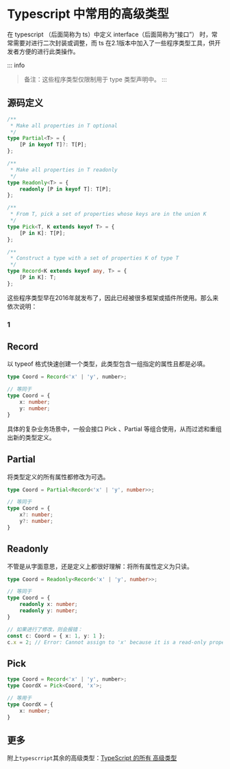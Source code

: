 # Typescript 中常用的高级类型
在 typescript （后面简称为 ts）中定义 interface（后面简称为“接口”） 时，常常需要对进行二次封装或调整，而 ts 在2.1版本中加入了一些程序类型工具，供开发者方便的进行此类操作。

::: info
> 备注：这些程序类型仅限制用于 type 类型声明中。
:::

## 源码定义
```typescript
/**
 * Make all properties in T optional
 */
type Partial<T> = {
    [P in keyof T]?: T[P];
};

/**
 * Make all properties in T readonly
 */
type Readonly<T> = {
    readonly [P in keyof T]: T[P];
};

/**
 * From T, pick a set of properties whose keys are in the union K
 */
type Pick<T, K extends keyof T> = {
    [P in K]: T[P];
};

/**
 * Construct a type with a set of properties K of type T
 */
type Record<K extends keyof any, T> = {
    [P in K]: T;
};
```
这些程序类型早在2016年就发布了，因此已经被很多框架或插件所使用。那么来依次说明：
### 1
## Record
以 typeof 格式快速创建一个类型，此类型包含一组指定的属性且都是必填。
```typescript
type Coord = Record<'x' | 'y', number>;

// 等同于
type Coord = {
	x: number;
	y: number;
}
```
具体的复杂业务场景中，一般会接口 Pick 、Partial 等组合使用，从而过滤和重组出新的类型定义。

## Partial
将类型定义的所有属性都修改为可选。
```ts
type Coord = Partial<Record<'x' | 'y', number>>;

// 等同于
type Coord = {
	x?: number;
	y?: number;
}
```

## Readonly
不管是从字面意思，还是定义上都很好理解：将所有属性定义为只读。
```ts
type Coord = Readonly<Record<'x' | 'y', number>>;

// 等同于
type Coord = {
    readonly x: number;
    readonly y: number;
}

// 如果进行了修改，则会报错：
const c: Coord = { x: 1, y: 1 };
c.x = 2; // Error: Cannot assign to 'x' because it is a read-only property.
```
## Pick
```ts
type Coord = Record<'x' | 'y', number>;
type CoordX = Pick<Coord, 'x'>;

// 等用于
type CoordX = {
	x: number;
}
```
## 更多
附上`typescrript`其余的高级类型：[TypeScript 的所有 高级类型](https://juejin.cn/post/6844904068096196621)